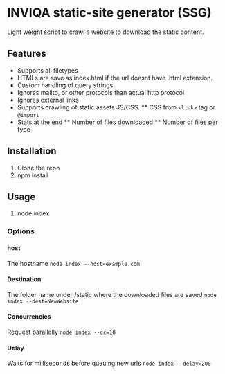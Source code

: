 # INVIQA static-site generator (SSG)

Light weight script to crawl a website to download the static content.

## Features
* Supports all filetypes
* HTMLs are save as index.html if the url doesnt have .html extension.
* Custom handling of query strings
* Ignores mailto, or other protocols than actual http protocol
* Ignores external links
* Supports crawling of static assets JS/CSS.
** CSS from `<link>` tag or `@import`
* Stats at the end
** Number of files downloaded
** Number of files per type


## Installation

1. Clone the repo
2. npm install

## Usage

1. node index <options>

### Options

#### host

The hostname
```node index --host=example.com```

#### Destination

The folder name under /static where the downloaded files are saved
```node index --dest=NewWebsite```

#### Concurrencies

Request parallelly
```node index --cc=10```

#### Delay

Waits for milliseconds before queuing new urls
```node index --delay=200```
